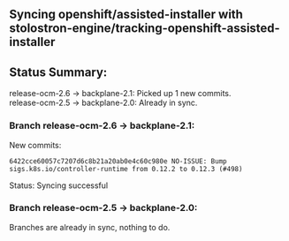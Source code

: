 ## Syncing openshift/assisted-installer with stolostron-engine/tracking-openshift-assisted-installer

## Status Summary:

release-ocm-2.6 -> backplane-2.1: Picked up 1 new commits.  
release-ocm-2.5 -> backplane-2.0: Already in sync.  

### Branch release-ocm-2.6 -> backplane-2.1:

New commits:

```
6422cce60057c7207d6c8b21a20ab0e4c60c980e NO-ISSUE: Bump sigs.k8s.io/controller-runtime from 0.12.2 to 0.12.3 (#498)
```

Status: Syncing successful

### Branch release-ocm-2.5 -> backplane-2.0:

Branches are already in sync, nothing to do.
